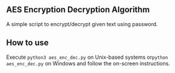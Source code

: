 ## AES Encryption Decryption Algorithm
A simple script to encrypt/decrypt given text using password. 

## How to use
Execute `python3 aes_enc_dec.py` on Unix-based systems or`python aes_enc_dec.py` on Windows and follow the on-screen instructions.
